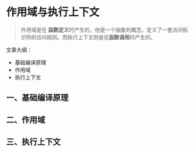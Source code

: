 # 作用域与执行上下文

> 作用域是在 **函数定义**时产生的，他是一个抽象的概念。定义了一套访问标识符的访问规则。而执行上下文则是在**函数调用**时产生的。 

文章大纲：

* 基础编译原理
* 作用域
* 执行上下文

## 一、基础编译原理

##  二、作用域

##  三、执行上下文



